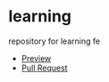 # learning
repository for learning fe
- [Preview](https://ArtemTopolskyi.github.io/learning/)
- [Pull Request](https://github.com/ArtemTopolskyi/learning/pull/1/files)
